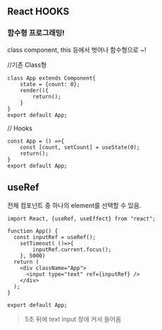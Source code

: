 ## React HOOKS

### 함수형 프로그래밍!
class component, this 등에서 벗어나 함수형으로 ~!

//기존 Class형
```
class App extends Component{
    state = {count: 0};
    render(){
        return();
    }
}
export default App;

```
// Hooks
```
const App = () =>{
    const [count, setCount] = useState(0);
    return();
}
export default App;
```


## useRef
전체 컴포넌트 중 하나의 element를 선택할 수 있음.
```
import React, {useRef, useEffect} from "react";

function App() {
  const inputRef = useRef();
    setTimeout( ()=>{
        inputRef.current.focus();
    }, 5000)
  return (
    <div className="App">
      <input type="text" ref={inputRef} />
    </div>
  );
}

export default App;

```
> 5초 뒤에 text input 창에 커서 들어옴